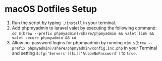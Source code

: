 # macOS Dotfiles Setup

1. Run the script by typing `./install` in your terminal.
2. Add phpmyadmin to laravel valet by executing the following command: `cd $(brew --prefix phpmyadmin)/share/phpmyadmin && valet link && valet secure phpmyadmin && cd`
3. Allow no-password logins for phpmyadmin by running `vim $(brew --prefix phpmyadmin)/share/phpmyadmin/config.inc.php` in your Terminal and setting `$cfg['Servers'][$i]['AllowNoPassword']` to `true`.
